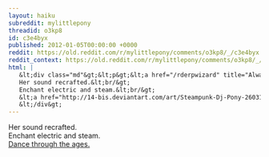 ```yaml
---
layout: haiku
subreddit: mylittlepony
threadid: o3kp8
id: c3e4byx
published: 2012-01-05T00:00:00 +0000
reddit: https://old.reddit.com/r/mylittlepony/comments/o3kp8/_/c3e4byx
reddit_context: https://old.reddit.com/r/mylittlepony/comments/o3kp8/_/c3e4byx?context=3
html: |
   &lt;div class="md"&gt;&lt;p&gt;&lt;a href="/rderpwizard" title="Always Relevant / Signal Delivers Truth Home / Paper Bag Princess"&gt;&lt;/a&gt;
   Her sound recrafted.&lt;br/&gt;
   Enchant electric and steam.&lt;br/&gt;
   &lt;a href="http://14-bis.deviantart.com/art/Steampunk-Dj-Pony-260311616"&gt;Dance through the ages.&lt;/a&gt;&lt;/p&gt;
   &lt;/div&gt;
---
```


[](/rderpwizard "Always Relevant / Signal Delivers Truth Home / Paper Bag Princess")
Her sound recrafted.  
Enchant electric and steam.  
[Dance through the ages.](http://14-bis.deviantart.com/art/Steampunk-Dj-Pony-260311616)